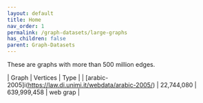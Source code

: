 ```yaml
---
layout: default
title: Home
nav_order: 1
permalink: /graph-datasets/large-graphs
has_children: false
parent: Graph-Datasets
---
```


These are graphs with more than 500 million edges.

| Graph | Vertices | Type |
| [arabic-2005]i(https://law.di.unimi.it/webdata/arabic-2005/) | 22,744,080 | 639,999,458 | web grap |

